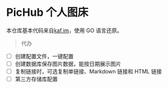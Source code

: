 # PicHub 个人图床

本仓库基本代码来自[kaf.im](https://kaf.im)，使用 GO 语言还原。

> 代办

- [ ] 创建配置文件，一键配置
- [ ] 创建数据库保存图片数据，能按日期展示图片
- [ ] 复制链接时，可选复制单链接、Markdown 链接和 HTML 链接
- [ ] 第三方存储库配置
